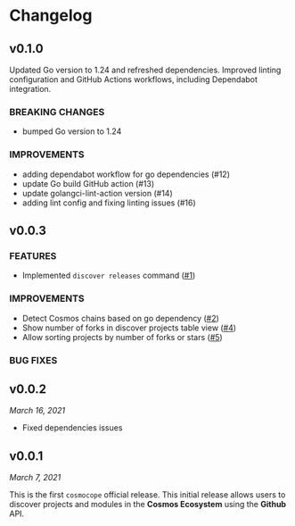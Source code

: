 # Changelog

## v0.1.0

Updated Go version to 1.24 and refreshed dependencies. Improved linting configuration and GitHub Actions workflows, including Dependabot integration.

### BREAKING CHANGES

- bumped Go version to 1.24

### IMPROVEMENTS

- adding dependabot workflow for go dependencies (#12)
- update Go build GitHub action (#13)
- update golangci-lint-action version (#14)
- adding lint config and fixing linting issues (#16)

## v0.0.3

### FEATURES

- Implemented `discover releases` command ([#1])

### IMPROVEMENTS

- Detect Cosmos chains based on go dependency ([#2])
- Show number of forks in discover projects table view ([#4])
- Allow sorting projects by number of forks or stars ([#5])

### BUG FIXES

[#1]: https://github.com/andynog/cosmocope/issues/1
[#2]: https://github.com/andynog/cosmocope/issues/2
[#4]: https://github.com/andynog/cosmocope/issues/4
[#5]: https://github.com/andynog/cosmocope/issues/5

## v0.0.2
*March 16, 2021*

- Fixed dependencies issues

## v0.0.1
*March 7, 2021*

This is the first `cosmocope` official release. This initial release allows users to discover projects and modules in the __Cosmos Ecosystem__ using the __Github__ API.
